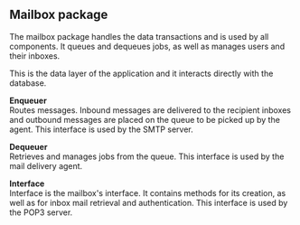 ## Mailbox package

The mailbox package handles the data transactions and is used by all
components. It queues and dequeues jobs, as well as manages users and
their inboxes.

This is the data layer of the application and it interacts directly with 
the database.

__Enqueuer__  
Routes messages. Inbound messages are delivered to the recipient inboxes and outbound messages are placed on the queue to be picked up by the agent. This interface is used by the SMTP server.

__Dequeuer__  
Retrieves and manages jobs from the queue. This interface is used by the mail delivery agent.

__Interface__  
Interface is the mailbox's interface. It contains methods for its creation, as well as for inbox mail retrieval and authentication. This interface is used by the POP3 server.
